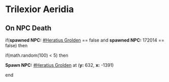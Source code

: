 # Trilexior Aeridia


## On NPC Death

if(**spawned NPC:**  [\#Heratius Grolden](/npc/172013) == false and **spawned NPC:** 172014 == false) then


if(math.random(100) < 5) then



**Spawn NPC:**  [\#Heratius Grolden](/npc/172013) at (**y:** 632, **x:** -1391)

end
